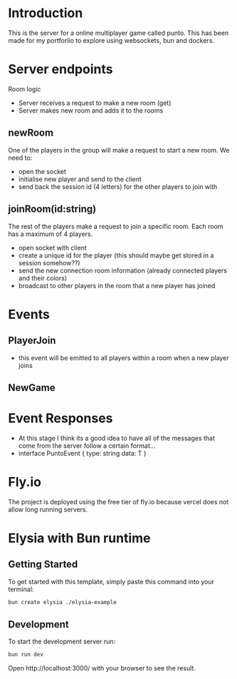 # Introduction

This is the server for a online multiplayer game called punto. This has been made for my portforlio to explore using
websockets, bun and dockers.

# Server endpoints

Room logic

- Server receives a request to make a new room (get)
- Server makes new room and adds it to the rooms


## newRoom

One of the players in the group will make a request to start a new room.
We need to:
- open the socket
- initialise new player and send to the client
- send back the session id (4 letters) for the other players to join with


## joinRoom(id:string)
The rest of the players make a request to join a specific room. Each room has a maximum of 4 players.
- open socket with client
- create a unique id for the player (this should maybe get stored in a session somehow??)
- send the new connection room information (already connected players and their colors)
- broadcast to other players in the room that a new player has joined

# Events

## PlayerJoin
- this event will be emitted to all players within a room when a new player joins

## NewGame

# Event Responses

- At this stage I think its a good idea to have all of the messages that come from the server follow a certain 
format...
- interface PuntoEvent <T> {
    type: string
    data: T
}

# Fly.io

The project is deployed using the free tier of fly.io because vercel does not allow long running servers. 


# Elysia with Bun runtime

## Getting Started
To get started with this template, simply paste this command into your terminal:
```bash
bun create elysia ./elysia-example
```

## Development
To start the development server run:
```bash
bun run dev
```

Open http://localhost:3000/ with your browser to see the result.